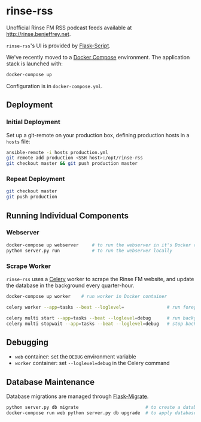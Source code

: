 rinse-rss
=========

Unofficial Rinse FM RSS podcast feeds available at <http://rinse.benjeffrey.net>.

`rinse-rss`'s UI is provided by [Flask-Script](http://flask-script.readthedocs.org/en/latest/).

We've recently moved to a [Docker Compose](http://docs.docker.com/compose/) environment.
The application stack is launched with:

```sh
docker-compose up
```

Configuration is in `docker-compose.yml`.


Deployment
----------

### Initial Deployment

Set up a git-remote on your production box, defining production hosts in a `hosts` file:

```sh
ansible-remote -i hosts production.yml
git remote add production <SSH host>:/opt/rinse-rss
git checkout master && git push production master
```


### Repeat Deployment

```sh
git checkout master
git push production
```


Running Individual Components
-----------------------------

### Webserver


```sh
docker-compose up webserver     # to run the webserver in it's Docker container, or:
python server.py run            # to run the webserver locally
```

### Scrape Worker

`rinse-rss` uses a [Celery](http://www.celeryproject.org) worker to scrape the Rinse FM website,
and update the database in the background every quarter-hour.

```sh
docker-compose up worker    # run worker in Docker container

celery worker --app=tasks --beat --loglevel=                # run foreground worker

celery multi start --app=tasks --beat --loglevel=debug      # run background worker
celery multi stopwait --app=tasks --beat --loglevel=debug   # stop background worker
```


Debugging
---------

- `web` container: set the `DEBUG` environment variable
- `worker` container: set `--loglevel=debug` in the Celery command


Database Maintenance
--------------------

Database migrations are managed through [Flask-Migrate](https://flask-migrate.readthedocs.org).

```sh
python server.py db migrate                         # to create a database migration
docker-compose run web python server.py db upgrade  # to apply database migrations
```
